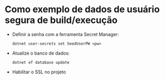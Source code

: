 # <a name="how-to-buildrun-secure-user-data-sample"></a>Como exemplo de dados de usuário segura de build/execução

* Definir a senha com a ferramenta Secret Manager:

  `dotnet user-secrets set SeedUserPW <pw>`

* Atualize o banco de dados:

    `dotnet ef database update`

* Habilitar o SSL no projeto
